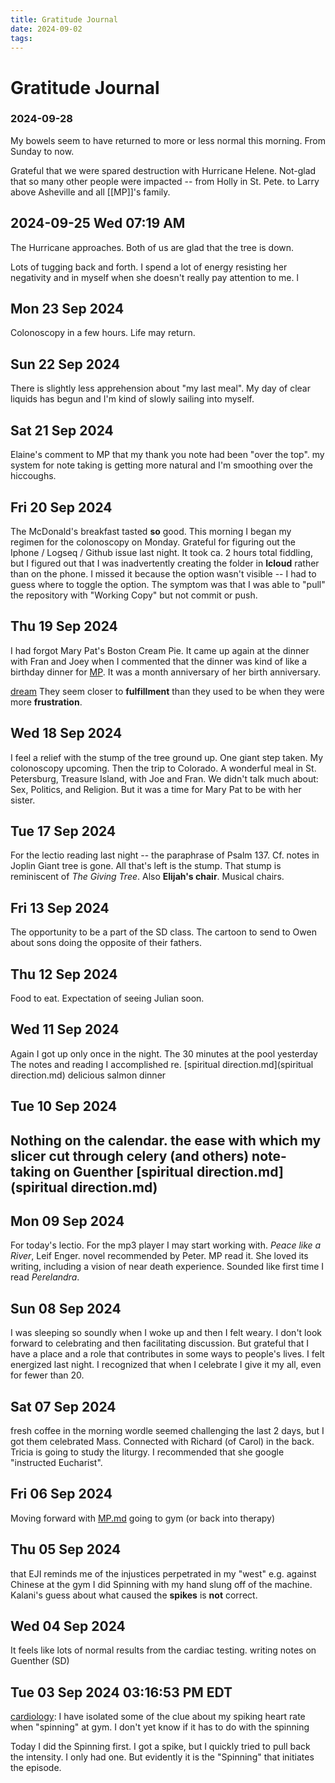 ```yaml
---
title: Gratitude Journal
date: 2024-09-02
tags: 
---
```


# Gratitude Journal
### 2024-09-28
My bowels seem to have returned to more or less normal this morning. From Sunday to now.

Grateful that we were spared destruction with Hurricane Helene. Not-glad that so many other people were impacted -- from Holly in St. Pete. to Larry above Asheville and all [[MP]]'s family.
## 2024-09-25 Wed 07:19 AM
The Hurricane approaches. Both of us are glad that the tree is down.

Lots of tugging back and forth. I spend a lot of energy resisting her negativity and in myself when she doesn't really pay attention to me. l
## Mon 23 Sep 2024 
Colonoscopy in a few hours. Life may return.
## Sun 22 Sep 2024 
There is slightly less apprehension about "my last meal". My day of clear liquids has begun and I'm kind of slowly sailing into myself.
## Sat 21 Sep 2024 
Elaine's comment to MP that my thank you note had been "over the top".
my system for note taking is getting more natural and I'm smoothing over the hiccoughs. 
## Fri 20 Sep 2024 
The McDonald's breakfast tasted **so** good. This morning I began my regimen for the colonoscopy on Monday. 
Grateful for figuring out the Iphone / Logseq / Github issue last night. It took ca. 2 hours total fiddling, but I figured out that I was inadvertently creating the folder in **Icloud** rather than on the phone. I missed it because the option wasn't visible -- I had to guess where to toggle the option. The symptom was that I was able to "pull" the repository with "Working Copy" but not commit or push.
## Thu 19 Sep 2024 
  I had forgot Mary Pat's Boston Cream Pie. It came up again at the dinner with Fran and Joey when I commented that the dinner was kind of like a birthday dinner for [MP](MP.md). It was a month anniversary of her birth anniversary.
  
  [dream](dream.md) They seem closer to **fulfillment** than they used to be when they were more **frustration**.
## Wed 18 Sep 2024
I feel a relief with the stump of the tree ground up. One giant step taken.
My colonoscopy upcoming. Then the trip to Colorado.
A wonderful meal in St. Petersburg, Treasure Island, with Joe and Fran. We didn't talk much about: Sex, Politics, and Religion. But it was a time for Mary Pat to be with her sister.
## Tue 17 Sep 2024
For the lectio reading last night -- the paraphrase of Psalm 137. Cf. notes in Joplin
Giant tree is gone. All that's left is the stump. That stump is reminiscent of *The Giving Tree*. Also **Elijah's chair**. Musical chairs.
## Fri 13 Sep 2024
The opportunity to be a part of the SD class.
The cartoon to send to Owen about sons doing the opposite of their fathers.
## Thu 12 Sep 2024  
  
  Food to eat. Expectation of seeing Julian soon.
## Wed 11 Sep 2024
Again I got up only once in the night.
The 30 minutes at the pool yesterday
The notes and reading I accomplished re. [spiritual direction.md](spiritual direction.md)
delicious salmon dinner
## Tue 10 Sep 2024
Nothing on the calendar.
the ease with which my slicer cut through celery (and others)
note-taking on Guenther [spiritual direction.md](spiritual direction.md)
-
## Mon 09 Sep 2024
For today's lectio. For the mp3 player I may start working with.
*Peace like a River*, Leif Enger. novel recommended by Peter. MP read it. She loved its writing, including a vision of near death experience. Sounded like first time I read *Perelandra*.
## Sun 08 Sep 2024 
  I was sleeping so soundly when I woke up and then I felt weary. I don't look forward to celebrating and then facilitating discussion. But grateful that I have a place and a role that contributes in some ways to people's lives. I felt energized last night. I recognized that when I celebrate I give it my all, even for fewer than 20.
## Sat 07 Sep 2024
fresh coffee in the morning
wordle seemed challenging the last 2 days, but I got them
celebrated Mass. Connected with Richard (of Carol) in the back.
Tricia is going to study the liturgy. I recommended that she google "instructed Eucharist".
## Fri 06 Sep 2024
Moving forward with [MP.md](MP.md) going to gym (or back into therapy)
## Thu 05 Sep 2024
that EJI reminds me of the injustices perpetrated in my "west" e.g. against Chinese
at the gym I did Spinning with my hand slung off of the machine. Kalani's guess about what caused the **spikes** is **not** correct.
##  Wed 04 Sep 2024
It feels like lots of normal results from the cardiac testing.
writing notes on Guenther (SD)
## Tue 03 Sep 2024 03:16:53 PM EDT 
  [cardiology](cardiology.md): I have isolated some of the clue about my spiking heart rate when "spinning" at gym. I don't yet know if it has to do with the spinning
  
  Today I did the Spinning first. I got a spike, but I quickly tried to pull back the intensity. I only had one. But evidently it is the "Spinning" that initiates the episode.
